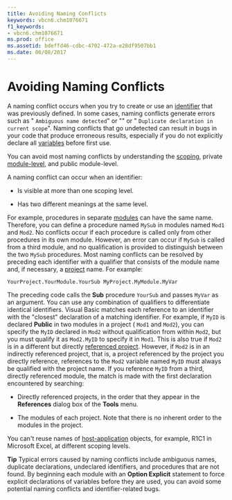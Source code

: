 ```yaml
---
title: Avoiding Naming Conflicts
keywords: vbcn6.chm1076671
f1_keywords:
- vbcn6.chm1076671
ms.prod: office
ms.assetid: bdeffd46-cdbc-4702-472a-e28df9507bb1
ms.date: 06/08/2017
---
```



# Avoiding Naming Conflicts

A naming conflict occurs when you try to create or use an [identifier](vbe-glossary.md) that was previously defined. In some cases, naming conflicts generate errors such as " `Ambiguous name detected`" or "" or " `Duplicate declaration in current scope`". Naming conflicts that go undetected can result in bugs in your code that produce erroneous results, especially if you do not explicitly declare all [variables](vbe-glossary.md) before first use.

You can avoid most naming conflicts by understanding the [scoping](vbe-glossary.md), private [module-level](vbe-glossary.md), and public module-level.

A naming conflict can occur when an identifier:


- Is visible at more than one scoping level.
    
- Has two different meanings at the same level.
    

For example, procedures in separate [modules](vbe-glossary.md) can have the same name. Therefore, you can define a procedure named `MySub` in modules named `Mod1` and `Mod2`. No conflicts occur if each procedure is called only from other procedures in its own module. However, an error can occur if  `MySub` is called from a third module, and no qualification is provided to distinguish between the two `MySub` procedures.
Most naming conflicts can be resolved by preceding each identifier with a qualifier that consists of the module name and, if necessary, a [project](vbe-glossary.md) name. For example:



```
YourProject.YourModule.YourSub MyProject.MyModule.MyVar
```

The preceding code calls the  **Sub** procedure `YourSub` and passes `MyVar` as an argument. You can use any combination of qualifiers to differentiate identical identifiers.
Visual Basic matches each reference to an identifier with the "closest" declaration of a matching identifier. For example, if  `MyID` is declared **Public** in two modules in a project ( `Mod1` and `Mod2`), you can specify the  `MyID` declared in `Mod2` without qualification from within `Mod2`, but you must qualify it as  `Mod2.MyID` to specify it in `Mod1`. This is also true if  `Mod2` is in a different but directly [referenced project](vbe-glossary.md). However, if  `Mod2` is in an indirectly referenced project, that is, a project referenced by the project you directly reference, references to the `Mod2` variable named `MyID` must always be qualified with the project name. If you reference `MyID` from a third, directly referenced module, the match is made with the first declaration encountered by searching:

- Directly referenced projects, in the order that they appear in the  **References** dialog box of the **Tools** menu.
    
- The modules of each project. Note that there is no inherent order to the modules in the project.
    
You can't reuse names of [host-application](vbe-glossary.md) objects, for example, R1C1 in Microsoft Excel, at different scoping levels.

 **Tip**  Typical errors caused by naming conflicts include ambiguous names, duplicate declarations, undeclared identifiers, and procedures that are not found. By beginning each module with an  **Option Explicit** statement to force explicit declarations of variables before they are used, you can avoid some potential naming conflicts and identifier-related bugs.


